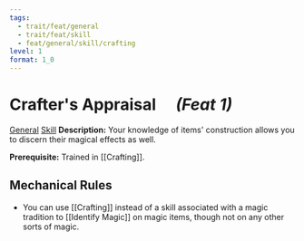 ```yaml
---
tags:
  - trait/feat/general
  - trait/feat/skill
  - feat/general/skill/crafting
level: 1
format: 1_0
---
```

# Crafter's Appraisal &emsp;*(Feat 1)*

[General](General.md "Feat Trait") [Skill](Skill.md "Feat Trait") 
**Description:** Your knowledge of items' construction allows you to discern their magical effects as well. 

**Prerequisite:** Trained in [[Crafting]].

## Mechanical Rules

- You can use [[Crafting]] instead of a skill associated with a magic tradition to [[Identify Magic]] on magic items, though not on any other sorts of magic.